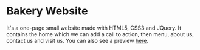 # Bakery Website

It's a one-page small website made with HTML5, CSS3 and JQuery. It contains the home which we can add a call to action, then menu, about us, contact us and visit us. You can also see a preview [here](https://carlosebmachado.github.io/food-business-website/).
